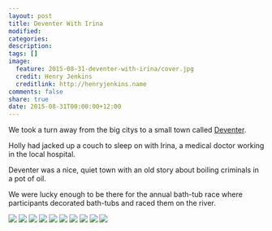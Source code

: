 ```yaml
---
layout: post
title: Deventer With Irina
modified:
categories: 
description:
tags: []
image:
  feature: 2015-08-31-deventer-with-irina/cover.jpg
  credit: Henry Jenkins
  creditlink: http://henryjenkins.name
comments: false
share: true
date: 2015-08-31T00:00:00+12:00
---
```

We took a turn away from the big citys to a small town called
[Deventer](https://www.google.de/maps/place/Deventer,+Netherlands).

Holly had jacked up a couch to sleep on with Irina, a medical doctor
working in the local hospital.

Deventer was a nice, quiet town with an old story about boiling criminals in a pot of oil.

We were lucky enough to be there for the annual bath-tub race where participants decorated bath-tubs and raced them on the river.

<img src="/images/2015-08-31-deventer-with-irina/IMG_20150830_151435.jpg">

<img src="/images/2015-08-31-deventer-with-irina/IMG_20150830_152528.jpg">

<img src="/images/2015-08-31-deventer-with-irina/IMG_20150830_155703.jpg">

<img src="/images/2015-08-31-deventer-with-irina/IMG_20150830_160220.jpg">

<img src="/images/2015-08-31-deventer-with-irina/IMG_20150830_161757.jpg">

<img src="/images/2015-08-31-deventer-with-irina/IMG_20150830_202157.jpg">

<img src="/images/2015-08-31-deventer-with-irina/IMG_20150831_123019.jpg">

<img src="/images/2015-08-31-deventer-with-irina/IMG_20150831_154239.jpg">

<img src="/images/2015-08-31-deventer-with-irina/IMG_20150831_154245.jpg">

<img src="/images/2015-08-31-deventer-with-irina/IMG_20150831_170337.jpg">

